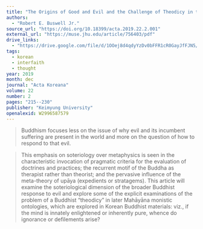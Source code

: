 ```yaml
---
title: "The Origins of Good and Evil and the Challenge of Theodicy in the Buddhist Tradition"
authors:
  - "Robert E. Buswell Jr."
source_url: "https://doi.org/10.18399/acta.2019.22.2.001"
external_url: "https://muse.jhu.edu/article/756403/pdf"
drive_links:
  - "https://drive.google.com/file/d/1OOej8d4qdyYzDv0bFFR1cR0GayJfFJN5/view?usp=drivesdk"
tags:
  - korean
  - interfaith
  - thought
year: 2019
month: dec
journal: "Acta Koreana"
volume: 22
number: 2
pages: "215--230"
publisher: "Keimyung University"
openalexid: W2996587579
---
```


> Buddhism focuses less on the issue of why evil and its incumbent suffering are present in the world and more on the question of how to respond to that evil.

> This emphasis on soteriology over metaphysics is seen in the characteristic invocation of pragmatic criteria for the evaluation of doctrines and practices; the recurrent motif of the Buddha as therapist rather than theorist; and the pervasive influence of the meta-theory of upāya (expedients or stratagems).
> This article will examine the soteriological dimension of the broader Buddhist response to evil and explore some of the explicit examinations of the problem of a Buddhist “theodicy” in later Mahāyāna monistic ontologies, which are explored in Korean Buddhist materials: viz., if the mind is innately enlightened or inherently pure, whence do ignorance or defilements arise?
